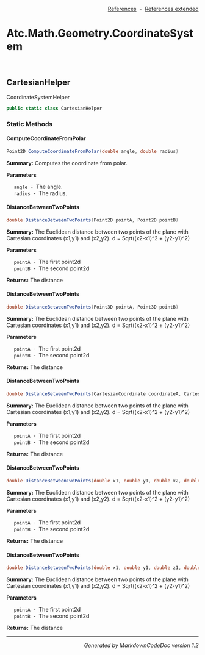 <div style='text-align: right'>

[References](Index.md)&nbsp;&nbsp;-&nbsp;&nbsp;[References extended](IndexExtended.md)
</div>

# Atc.Math.Geometry.CoordinateSystem

<br />


## CartesianHelper
CoordinateSystemHelper


```csharp
public static class CartesianHelper
```

### Static Methods


#### ComputeCoordinateFromPolar

```csharp
Point2D ComputeCoordinateFromPolar(double angle, double radius)
```
<p><b>Summary:</b> Computes the coordinate from polar.</p>

<b>Parameters</b>

&nbsp;&nbsp;&nbsp;&nbsp;&nbsp;`angle`&nbsp;&nbsp;-&nbsp;&nbsp;The angle.<br />
&nbsp;&nbsp;&nbsp;&nbsp;&nbsp;`radius`&nbsp;&nbsp;-&nbsp;&nbsp;The radius.<br />
#### DistanceBetweenTwoPoints

```csharp
double DistanceBetweenTwoPoints(Point2D pointA, Point2D pointB)
```
<p><b>Summary:</b> The Euclidean distance between two points of the plane with Cartesian coordinates (x1,y1) and (x2,y2). d = Sqrt((x2-x1)^2 + (y2-y1)^2)</p>

<b>Parameters</b>

&nbsp;&nbsp;&nbsp;&nbsp;&nbsp;`pointA`&nbsp;&nbsp;-&nbsp;&nbsp;The first point2d<br />
&nbsp;&nbsp;&nbsp;&nbsp;&nbsp;`pointB`&nbsp;&nbsp;-&nbsp;&nbsp;The second point2d<br />
<p><b>Returns:</b> The distance</p>

#### DistanceBetweenTwoPoints

```csharp
double DistanceBetweenTwoPoints(Point3D pointA, Point3D pointB)
```
<p><b>Summary:</b> The Euclidean distance between two points of the plane with Cartesian coordinates (x1,y1) and (x2,y2). d = Sqrt((x2-x1)^2 + (y2-y1)^2)</p>

<b>Parameters</b>

&nbsp;&nbsp;&nbsp;&nbsp;&nbsp;`pointA`&nbsp;&nbsp;-&nbsp;&nbsp;The first point2d<br />
&nbsp;&nbsp;&nbsp;&nbsp;&nbsp;`pointB`&nbsp;&nbsp;-&nbsp;&nbsp;The second point2d<br />
<p><b>Returns:</b> The distance</p>

#### DistanceBetweenTwoPoints

```csharp
double DistanceBetweenTwoPoints(CartesianCoordinate coordinateA, CartesianCoordinate coordinateB)
```
<p><b>Summary:</b> The Euclidean distance between two points of the plane with Cartesian coordinates (x1,y1) and (x2,y2). d = Sqrt((x2-x1)^2 + (y2-y1)^2)</p>

<b>Parameters</b>

&nbsp;&nbsp;&nbsp;&nbsp;&nbsp;`pointA`&nbsp;&nbsp;-&nbsp;&nbsp;The first point2d<br />
&nbsp;&nbsp;&nbsp;&nbsp;&nbsp;`pointB`&nbsp;&nbsp;-&nbsp;&nbsp;The second point2d<br />
<p><b>Returns:</b> The distance</p>

#### DistanceBetweenTwoPoints

```csharp
double DistanceBetweenTwoPoints(double x1, double y1, double x2, double y2)
```
<p><b>Summary:</b> The Euclidean distance between two points of the plane with Cartesian coordinates (x1,y1) and (x2,y2). d = Sqrt((x2-x1)^2 + (y2-y1)^2)</p>

<b>Parameters</b>

&nbsp;&nbsp;&nbsp;&nbsp;&nbsp;`pointA`&nbsp;&nbsp;-&nbsp;&nbsp;The first point2d<br />
&nbsp;&nbsp;&nbsp;&nbsp;&nbsp;`pointB`&nbsp;&nbsp;-&nbsp;&nbsp;The second point2d<br />
<p><b>Returns:</b> The distance</p>

#### DistanceBetweenTwoPoints

```csharp
double DistanceBetweenTwoPoints(double x1, double y1, double z1, double x2, double y2, double z2)
```
<p><b>Summary:</b> The Euclidean distance between two points of the plane with Cartesian coordinates (x1,y1) and (x2,y2). d = Sqrt((x2-x1)^2 + (y2-y1)^2)</p>

<b>Parameters</b>

&nbsp;&nbsp;&nbsp;&nbsp;&nbsp;`pointA`&nbsp;&nbsp;-&nbsp;&nbsp;The first point2d<br />
&nbsp;&nbsp;&nbsp;&nbsp;&nbsp;`pointB`&nbsp;&nbsp;-&nbsp;&nbsp;The second point2d<br />
<p><b>Returns:</b> The distance</p>

<hr /><div style='text-align: right'><i>Generated by MarkdownCodeDoc version 1.2</i></div>
